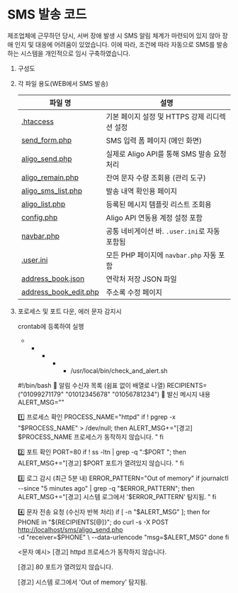 # SMS 발송 코드

제조업체에 근무하던 당시, 서버 장애 발생 시 SMS 알림 체계가 마련되어 있지 않아 장애 인지 및 대응에 어려움이 있었습니다. 이에 따라, 조건에 따라 자동으로 SMS를 발송하는 시스템을 개인적으로 임시 구축하였습니다.

1. 구성도
2. 각 파일 용도(WEB에서 SMS 발송)
    
    
    | 파일 명 | 설명 |
    | --- | --- |
    | [.htaccess](SMS%20발송%20코드/.htaccess) | 기본 페이지 설정 및 HTTPS 강제 리디렉션 설정 |
    | [send_form.php](SMS%20발송%20코드/send_form.php) | SMS 입력 폼 페이지 (메인 화면) |
    | [aligo_send.php](SMS%20발송%20코드/aligo_send.php) | 실제로 Aligo API를 통해 SMS 발송 요청 처리 |
    | [aligo_remain.php](SMS%20발송%20코드/aligo_remain.php) | 잔여 문자 수량 조회용 (관리 도구) |
    | [aligo_sms_list.php](SMS%20발송%20코드/aligo_sms_list.php) | 발송 내역 확인용 페이지 |
    | [aligo_list.php](SMS%20발송%20코드/aligo_list.php) | 등록된 메시지 템플릿 리스트 조회용 |
    | [config.php](SMS%20발송%20코드/config.php) | Aligo API 연동용 계정 설정 포함 |
    | [navbar.php](SMS%20발송%20코드/navbar.php) | 공통 네비게이션 바. `.user.ini`로 자동 포함됨 |
    | [.user.ini](SMS%20발송%20코드/.user.ini) | 모든 PHP 페이지에 `navbar.php` 자동 포함 |
    | [address_book.json](SMS%20발송%20코드/address_book.json) | 연락처 저장 JSON 파일 |
    | [address_book_edit.php](SMS%20발송%20코드/address_book_edit.php.) | 주소록 수정 페이지 |
    
    
3. 포로세스 및 포트 다운, 에러 문자 감지시 
    
    crontab에 등록하여 실행
    
    * * * * * /usr/local/bin/check_and_alert.sh
	
    #!/bin/bash
	📱 알림 수신자 목록 (쉼표 없이 배열로 나열)
	RECIPIENTS=("01099271179" "01012345678" "01056781234")
    📩 발신 메시지 내용
    ALERT_MSG=""
    
    1️⃣ 프로세스 확인
    PROCESS_NAME="httpd"
    if ! pgrep -x "$PROCESS_NAME" > /dev/null; then
    ALERT_MSG+="[경고] $PROCESS_NAME 프로세스가 동작하지 않습니다. "
    fi
    
    2️⃣ 포트 확인
    PORT=80
    if ! ss -ltn | grep -q ":$PORT "; then
    ALERT_MSG+="[경고] $PORT 포트가 열려있지 않습니다. "
    fi
    
    3️⃣ 로그 감시 (최근 5분 내)
    ERROR_PATTERN="Out of memory"
    if journalctl --since "5 minutes ago" | grep -q "$ERROR_PATTERN"; then
    ALERT_MSG+="[경고] 시스템 로그에서 '$ERROR_PATTERN' 탐지됨. "
    fi
    
    4️⃣ 문자 전송 요청 (수신자 반복 처리)
    if [ -n "$ALERT_MSG" ]; then
    for PHONE in "${RECIPIENTS[@]}"; do
    curl -s -X POST [http://localhost/sms/aligo_send.php](http://localhost/sms/aligo_send.php) \
    -d "receiver=$PHONE" \
    --data-urlencode "msg=$ALERT_MSG"
    done
    fi
    
    <문자 예시>
    [경고] httpd 프로세스가 동작하지 않습니다.
    
    [경고] 80 포트가 열려있지 않습니다.
    
    [경고] 시스템 로그에서 'Out of memory' 탐지됨.